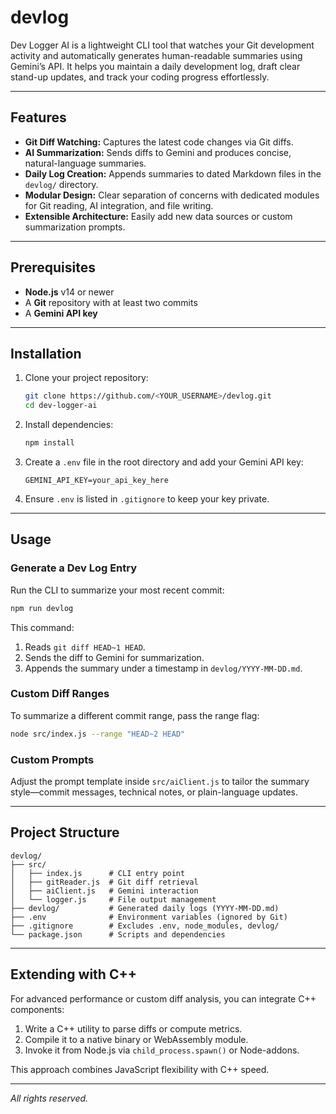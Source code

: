 # devlog

Dev Logger AI is a lightweight CLI tool that watches your Git development activity and automatically generates human-readable summaries using Gemini’s API. It helps you maintain a daily development log, draft clear stand-up updates, and track your coding progress effortlessly.

---

## Features

- **Git Diff Watching:** Captures the latest code changes via Git diffs.
- **AI Summarization:** Sends diffs to Gemini and produces concise, natural-language summaries.
- **Daily Log Creation:** Appends summaries to dated Markdown files in the `devlog/` directory.
- **Modular Design:** Clear separation of concerns with dedicated modules for Git reading, AI integration, and file writing.
- **Extensible Architecture:** Easily add new data sources or custom summarization prompts.

---

## Prerequisites

- **Node.js** v14 or newer
- A **Git** repository with at least two commits
- A **Gemini API key**

---

## Installation

1. Clone your project repository:
   ```bash
   git clone https://github.com/<YOUR_USERNAME>/devlog.git
   cd dev-logger-ai
   ```
2. Install dependencies:
   ```bash
   npm install
   ```
3. Create a `.env` file in the root directory and add your Gemini API key:
   ```env
   GEMINI_API_KEY=your_api_key_here
   ```
4. Ensure `.env` is listed in `.gitignore` to keep your key private.

---

## Usage

### Generate a Dev Log Entry

Run the CLI to summarize your most recent commit:

```bash
npm run devlog
```

This command:
1. Reads `git diff HEAD~1 HEAD`.
2. Sends the diff to Gemini for summarization.
3. Appends the summary under a timestamp in `devlog/YYYY-MM-DD.md`.

### Custom Diff Ranges

To summarize a different commit range, pass the range flag:

```bash
node src/index.js --range "HEAD~2 HEAD"
```

### Custom Prompts

Adjust the prompt template inside `src/aiClient.js` to tailor the summary style—commit messages, technical notes, or plain-language updates.

---

## Project Structure

```
devlog/
├── src/
│   ├── index.js      # CLI entry point
│   ├── gitReader.js  # Git diff retrieval
│   ├── aiClient.js   # Gemini interaction
│   └── logger.js     # File output management
├── devlog/           # Generated daily logs (YYYY-MM-DD.md)
├── .env              # Environment variables (ignored by Git)
├── .gitignore        # Excludes .env, node_modules, devlog/
└── package.json      # Scripts and dependencies
```

---

## Extending with C++

For advanced performance or custom diff analysis, you can integrate C++ components:
1. Write a C++ utility to parse diffs or compute metrics.
2. Compile it to a native binary or WebAssembly module.
3. Invoke it from Node.js via `child_process.spawn()` or Node-addons.

This approach combines JavaScript flexibility with C++ speed.

---

*All rights reserved.*


